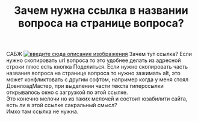 ﻿---
title: "Зачем нужна ссылка в названии вопроса на странице вопроса?"
se.owner.user_id: 365877
se.owner.display_name: "User12351259599491"
se.owner.link: "https://ru.meta.stackoverflow.com/users/365877/user12351259599491"
se.link: "https://ru.meta.stackoverflow.com/questions/12274/%d0%97%d0%b0%d1%87%d0%b5%d0%bc-%d0%bd%d1%83%d0%b6%d0%bd%d0%b0-%d1%81%d1%81%d1%8b%d0%bb%d0%ba%d0%b0-%d0%b2-%d0%bd%d0%b0%d0%b7%d0%b2%d0%b0%d0%bd%d0%b8%d0%b8-%d0%b2%d0%be%d0%bf%d1%80%d0%be%d1%81%d0%b0-%d0%bd%d0%b0-%d1%81%d1%82%d1%80%d0%b0%d0%bd%d0%b8%d1%86%d0%b5-%d0%b2%d0%be%d0%bf%d1%80%d0%be%d1%81%d0%b0"
se.question_id: 12274
se.post_type: question
---
<p>САБЖ
<a href="https://i.stack.imgur.com/qNfTA.png" rel="nofollow noreferrer"><img src="https://i.stack.imgur.com/qNfTA.png" alt="введите сюда описание изображения" /></a>
Зачем тут ссылка? Если нужно скопировать url вопроса то это удобнее делать из  адресной строки плюс есть кнопка Поделиться. Если нужно скопировать часть названия вопроса на странице вопроса то нужно зажимать alt, это может конфликтовать с другим софтом, например когда у меня стоял ДовнлоадМастер, при выделении части текста гиперссылки открывалось окно с загрузкой по этой ссылке.<br>
Это конечно мелочи но из таких мелочей и состоит юзабилити сайта, есть ли в этой ссылке сакральный смысл? <br>
Имхо там ссылка не нужна.</p>
